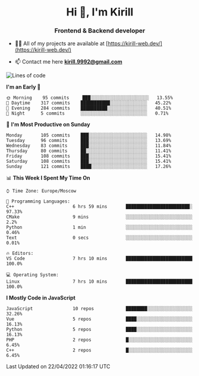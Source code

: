 <h1 align="center">Hi 👋, I'm Kirill</h1>
<h3 align="center">Frontend & Backend developer</h3>

- 👨‍💻 All of my projects are available at [https://kirill-web.dev/](https://kirill-web.dev/)

- 📫 Contact me here **kirill.9992@gmail.com**











<!--START_SECTION:waka-->
![Lines of code](https://img.shields.io/badge/From%20Hello%20World%20I%27ve%20Written-477%20Thousand%20lines%20of%20code-blue)

**I'm an Early 🐤** 

```text
🌞 Morning    95 commits     ███░░░░░░░░░░░░░░░░░░░░░░   13.55% 
🌆 Daytime    317 commits    ███████████░░░░░░░░░░░░░░   45.22% 
🌃 Evening    284 commits    ██████████░░░░░░░░░░░░░░░   40.51% 
🌙 Night      5 commits      ░░░░░░░░░░░░░░░░░░░░░░░░░   0.71%

```
📅 **I'm Most Productive on Sunday** 

```text
Monday       105 commits    ███░░░░░░░░░░░░░░░░░░░░░░   14.98% 
Tuesday      96 commits     ███░░░░░░░░░░░░░░░░░░░░░░   13.69% 
Wednesday    83 commits     ███░░░░░░░░░░░░░░░░░░░░░░   11.84% 
Thursday     80 commits     ██░░░░░░░░░░░░░░░░░░░░░░░   11.41% 
Friday       108 commits    ███░░░░░░░░░░░░░░░░░░░░░░   15.41% 
Saturday     108 commits    ███░░░░░░░░░░░░░░░░░░░░░░   15.41% 
Sunday       121 commits    ████░░░░░░░░░░░░░░░░░░░░░   17.26%

```


📊 **This Week I Spent My Time On** 

```text
⌚︎ Time Zone: Europe/Moscow

💬 Programming Languages: 
C++                      6 hrs 59 mins       ████████████████████████░   97.33% 
CMake                    9 mins              ░░░░░░░░░░░░░░░░░░░░░░░░░   2.2% 
Python                   1 min               ░░░░░░░░░░░░░░░░░░░░░░░░░   0.46% 
Text                     0 secs              ░░░░░░░░░░░░░░░░░░░░░░░░░   0.01%

🔥 Editors: 
VS Code                  7 hrs 10 mins       █████████████████████████   100.0%

💻 Operating System: 
Linux                    7 hrs 10 mins       █████████████████████████   100.0%

```

**I Mostly Code in JavaScript** 

```text
JavaScript               10 repos            ████████░░░░░░░░░░░░░░░░░   32.26% 
Vue                      5 repos             ████░░░░░░░░░░░░░░░░░░░░░   16.13% 
Python                   5 repos             ████░░░░░░░░░░░░░░░░░░░░░   16.13% 
PHP                      2 repos             █░░░░░░░░░░░░░░░░░░░░░░░░   6.45% 
C++                      2 repos             █░░░░░░░░░░░░░░░░░░░░░░░░   6.45%

```



 Last Updated on 22/04/2022 01:16:17 UTC
<!--END_SECTION:waka-->
